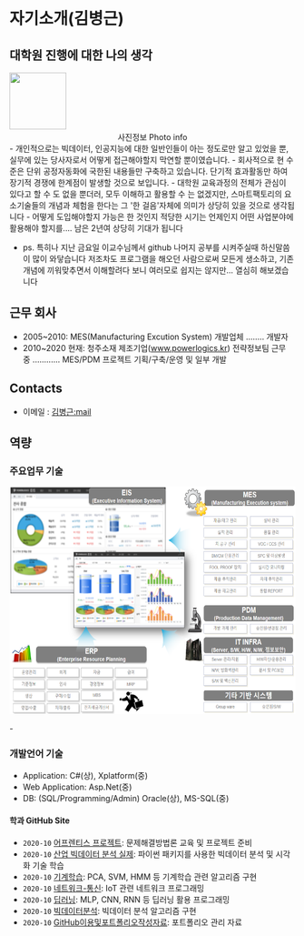 # 자기소개(김병근)
 ## 대학원 진행에 대한 나의 생각 
  
<div class=pull-right>
<img src="./images/Imoge.png"  width="100" height="100">
<center>사진정보 Photo info</center>
</div>  
  - 개인적으로는 빅데이터, 인공지능에 대한 일반인들이 아는 정도로만 알고 있었을 뿐,
    실무에 있는 당사자로서 어떻게 접근해야할지 막연할 뿐이였습니다.
  - 회사적으로 현 수준은 단위 공정자동화에 국한된 내용들만 구축하고 있습니다.
    단기적 효과활동만 하여 장기적 경쟁에 한계점이 발생할 것으로 보입니다.
  - 대학원 교육과정의 전체가 관심이 있다고 할 수 도 없을 뿐더러, 모두 이해하고 활용할 수 는 없겠지만, 
    스마트팩토리의 요소기술들의 개념과 체험을 한다는 그 '한 걸음'자체에 의미가 상당히 있을 것으로 생각됩니다
  - 어떻게 도입해야할지 가능은 한 것인지 적당한 시기는 언제인지 어떤 사업분야에 활용해야 할지를.... 남은 2년여 상당히 기대가 됩니다 
  
  - ps. 특히나 지난 금요일 이교수님께서 github 나머지 공부를 시켜주실때 하신말씀이 많이 와닿습니다
    저조차도 프로그램을 해오던 사람으로써 모든게 생소하고, 기존 개념에 끼워맞추면서 이해할려다 보니 여러모로 쉽지는 않지만... 열심히 해보겠습니다
  
 ## 근무 회사
   - 2005~2010: MES(Manufacturing Excution System) 개발업체 ........ 개발자
   - 2010~2020 현재: 청주소재 제조기업(www.powerlogics.kr) 전략정보팀 근무 중 ............ MES/PDM 프로젝트 기획/구축/운영 및 일부 개발      

 ## Contacts
- 이메일 : [김병근:mail](mailto:bkkim@cbnu.ac.kr)
 
 ## 역량
 ### 주요업무 기술
<p align="left" margin=100>  
<img src="./images/Main_System.png"  width="600" height="400">
</p>
  - 
</br>

 ### 개발언어 기술
  - Application: C#(상), Xplatform(중)
  - Web Application: Asp.Net(중)
  - DB: (SQL/Programming/Admin) Oracle(상), MS-SQL(중)

#### 학과 GitHub Site
- `2020-10` [어프렌티스 프로젝트](https://github.com/ByeongKeun/industrial-AI/tree/master/projects/어프렌티스-프로젝트): 문제해결방법론 교육 및 프로젝트 준비
- `2020-10` [산업 빅데이터 분석 실제](https://github.com/ByeongKeun/industrial-AI/tree/master/projects/산업-빅데이터분석-실제): 파이썬 패키지를 사용한 빅데이터 분석 및 시각화 기술 학습
- `2020-10` [기계학습](https://github.com/ByeongKeun/industrial-AI/tree/master/programming/기계학습): PCA, SVM, HMM 등 기계학습 관련 알고리즘 구현
- `2020-10` [네트워크-통신](https://github.com/ByeongKeun/industrial-AI/tree/master/programming/네트워크-통신): IoT 관련 네트워크 프로그래밍
- `2020-10` [딥러닝](https://github.com/ByeongKeun/industrial-AI/tree/master/programming/딥러닝): MLP, CNN, RNN 등 딥러닝 활용 프로그래밍
- `2020-10` [빅데이터분석](https://github.com/ByeongKeun/industrial-AI/tree/master/programming/빅데이터분석): 빅데이터 분석 알고리즘 구현
- `2020-10` [GitHub이용및포트폴리오작성자료](https://github.com/Bessesian/industrial-AI/tree/master/Education): 포트폴리오 관리 자료
